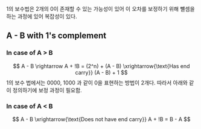 1의 보수법은 2개의 0이 존재할 수 있는 가능성이 있어 이 오차를 보정하기 위해 뺼셈을 하는 과정에 있어 복잡성이 있다.

## A - B with 1's complement
### In case of A > B
$$ 
A - B \rightarrow A + !B = (2^n) + (A - B) \xrightarrow{\text{Has end carry}} (A - B) + 1
$$
1의 보수 법에서는 0000, 1000 과 같이 0을 표현하는 방법이 2개다. 따라서 아래와 같이 정의하기에 보정 과정이 필요함.
### In case of A < B
$$
A - B \xrightarrow{\text{Does not have end carry}} A + !B = B - A
$$